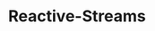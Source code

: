 ---
layout: default
title: Reactive-Streams
nav_order: 3
parent: Java
has_children: true
permalink: /docs/java/reactive-streams
---